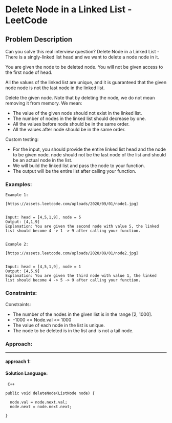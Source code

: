 # Delete Node in a Linked List - LeetCode
  
  ## Problem Description
  
  Can you solve this real interview question? Delete Node in a Linked List - There is a singly-linked list head and we want to delete a node node in it.

You are given the node to be deleted node. You will not be given access to the first node of head.

All the values of the linked list are unique, and it is guaranteed that the given node node is not the last node in the linked list.

Delete the given node. Note that by deleting the node, we do not mean removing it from memory. We mean:

 * The value of the given node should not exist in the linked list.
 * The number of nodes in the linked list should decrease by one.
 * All the values before node should be in the same order.
 * All the values after node should be in the same order.

Custom testing:

 * For the input, you should provide the entire linked list head and the node to be given node. node should not be the last node of the list and should be an actual node in the list.
 * We will build the linked list and pass the node to your function.
 * The output will be the entire list after calling your function.
  
  ### Examples:
  ```
  Example 1:

[https://assets.leetcode.com/uploads/2020/09/01/node1.jpg]


Input: head = [4,5,1,9], node = 5
Output: [4,1,9]
Explanation: You are given the second node with value 5, the linked list should become 4 -> 1 -> 9 after calling your function.


Example 2:

[https://assets.leetcode.com/uploads/2020/09/01/node2.jpg]


Input: head = [4,5,1,9], node = 1
Output: [4,5,9]
Explanation: You are given the third node with value 1, the linked list should become 4 -> 5 -> 9 after calling your function.
  ```
  
  ### Constraints:
  
  Constraints:

 * The number of the nodes in the given list is in the range [2, 1000].
 * -1000 <= Node.val <= 1000
 * The value of each node in the list is unique.
 * The node to be deleted is in the list and is not a tail node.
  
  
  ### Approach:
  ---
  
  #### approach 1:
  

  #### Solution Language:
  ```  C++  ```
  ```
  public void deleteNode(ListNode node) {

	node.val = node.next.val;
	node.next = node.next.next;

}
  ```
  